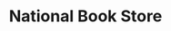 ---
title: "National Book Store"
url: /las-pinas/national-book-store-alabang-zapote-road/
shop: Bücher
---